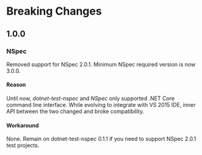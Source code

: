 # Breaking Changes

## 1.0.0

### NSpec

Removed support for NSpec 2.0.1. Minimum NSpec required version is now 3.0.0.

#### Reason

Until now, *dotnet-test-nspec* and *NSpec* only supported .NET Core command line interface.
While evolving to integrate with VS 2015 IDE, inner API between the two changed and
broke compatibility.

#### Workaround

None. Remain on dotnet-test-nspec 0.1.1 if you need to support NSpec 2.0.1 test projects.
